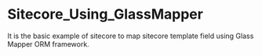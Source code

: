 # Sitecore_Using_GlassMapper
It is the basic example of sitecore to map sitecore template field using Glass Mapper ORM framework.
